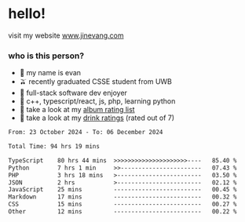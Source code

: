# hello!

visit my website www.jinevang.com

### who is this person?
- 🦦 my name is evan                                                                  
- 🫒 recently graduated CSSE student from UWB
- 🥕 full-stack software dev enjoyer
- 🍚 c++, typescript/react, js, php, learning python
- 🎹 take a look at my [album rating list](https://bit.ly/albumratings)
- 🧋 take a look at my [drink ratings](https://bit.ly/drinkratings) (rated out of 7)

<!---
jinevang/jinevang is a ✨ special ✨ repository because its `README.md` (this file) appears on your GitHub profile.
You can click the Preview link to take a look at your changes.
--->
<!--START_SECTION:waka-->

```txt
From: 23 October 2024 - To: 06 December 2024

Total Time: 94 hrs 19 mins

TypeScript    80 hrs 44 mins  >>>>>>>>>>>>>>>>>>>>>----   85.40 %
Python        7 hrs 1 min     >>-----------------------   07.43 %
PHP           3 hrs 18 mins   >------------------------   03.50 %
JSON          2 hrs           >------------------------   02.12 %
JavaScript    25 mins         -------------------------   00.45 %
Markdown      17 mins         -------------------------   00.32 %
CSS           15 mins         -------------------------   00.27 %
Other         12 mins         -------------------------   00.22 %
```

<!--END_SECTION:waka-->
